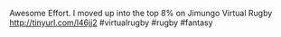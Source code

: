 <!--
id: 181625017
link: http://kevinisom.info/post/181625017/awesome-effort-i-moved-up-into-the-top-8-on
slug: awesome-effort-i-moved-up-into-the-top-8-on
date: Mon Sep 07 2009 14:47:21 GMT+1200 (NZST)
raw: {"blog_name":"kevinisom","id":181625017,"post_url":"http://kevinisom.info/post/181625017/awesome-effort-i-moved-up-into-the-top-8-on","slug":"awesome-effort-i-moved-up-into-the-top-8-on","type":"text","date":"2009-09-07 02:47:21 GMT","timestamp":1252291641,"state":"published","format":"html","reblog_key":"mBfvimQN","tags":[],"short_url":"http://tmblr.co/Zw68YyAqs2v","highlighted":[],"feed_item":"http://twitter.com/kev_nz/statuses/3806530575","from_feed_id":"650289","note_count":0,"title":null,"body":"<p>Awesome Effort. I moved up into the top 8% on Jimungo Virtual Rugby <a href=\"http://tinyurl.com/l46jj2\" target=\"_blank\">http://tinyurl.com/l46jj2</a> #virtualrugby #rugby #fantasy</p>"}
publish: 2009-09-07
tags: 
title: null
-->


Awesome Effort. I moved up into the top 8% on Jimungo Virtual Rugby
<http://tinyurl.com/l46jj2> \#virtualrugby \#rugby \#fantasy


